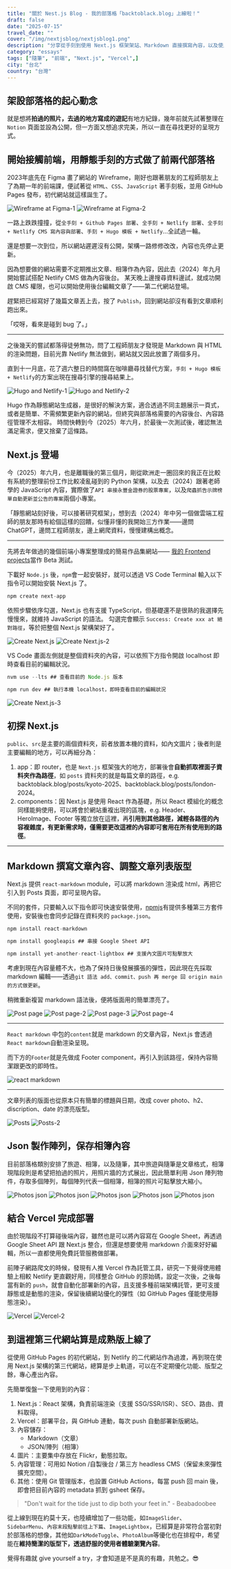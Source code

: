 ```yaml
---
title: "關於 Nest.js Blog - 我的部落格「backtoblack.blog」上線啦！"
draft: false
date: "2025-07-15"
travel_date: ""
cover: "/img/nextjsblog/nextjsblog1.png"
description: "分享從手刻到使用 Next.js 框架架站、Markdown 直接撰寫內容，以及使用 Vercel 部署、透過 Git 在 GitHub 做版本控管的心路歷程。"
category: "essays"
tags: ["隨筆", "前端", "Next.js", "Vercel",]
city: "台北"
country: "台灣"
---
```


## 架設部落格的起心動念

就是想將**拍過的照片，去過的地方寫成的遊記**有地方紀錄，幾年前就先試著整理在 `Notion` 頁面並設為公開，但一方面又想追求完美，所以一直在尋找更好的呈現方式。

## 開始接觸前端，用靜態手刻的方式做了前兩代部落格

2023年底先在 Figma 畫了網站的 Wireframe，剛好也跟著朋友的工程師朋友上了為期一年的前端課，便試著從 `HTML`、`CSS`、`JavaScript` 著手刻板，並用 GitHub Pages 發布，初代網站就這樣誕生了。

![Wireframe at Figma-1](/img/nextjsblog/nextjsblog2.png)
![Wireframe at Figma-2](/img/nextjsblog/nextjsblog3.png)

一路上跌跌撞撞，從`全手刻 + Github Pages 部署`、`全手刻 + Netlify 部署`、`全手刻 + Netlify CMS 寫內容與部署`、`手刻 + Hugo 模板 + Netlify`...全試過一輪。

還是想要一次到位，所以網站遲遲沒有公開，架構一路修修改改，內容也先停止更新。

因為想要做的網站需要不定期推出文章、相簿作為內容，因此去（2024）年九月開始嘗試搭配 Netlify CMS 做為內容後台。
某天晚上邊搜尋資料邊試，就成功開啟 CMS 權限，也可以開始使用後台編輯文章了——第二代網站登場。

趕緊把已經寫好了幾篇文章丟上去，按了 `Publish`，回到網站卻沒有看到文章順利跑出來。

「哎呀，看來是碰到 bug 了。」

---

之後幾天的嘗試都落得徒勞無功，問了工程師朋友才發現是 Markdown 與 HTML 的渲染問題，目前光靠 Netlify 無法做到，網站就又因此放置了兩個多月。

直到十一月底，花了週六整日的時間窩在咖啡廳尋找替代方案，`手刻 + Hugo 模板 + Netlify`的方案出現在搜尋引擎的搜尋結果上。

![Hugo and Netlify-1](/img/nextjsblog/nextjsblog4.png)
![Hugo and Netlify-2](/img/nextjsblog/nextjsblog5.png)


Hugo 作為靜態網站生成器，是很好的解決方案，適合透過不同主題展示一頁式，或者是簡單、不需頻繁更新內容的網站，但終究與部落格需要的內容後台、內容路徑管理不太相容。
時間快轉到今（2025）年六月，於最後一次測試後，確認無法滿足需求，便又捨棄了這條路。

## Next.js 登場

今（2025）年六月，也是離職後的第三個月，剛從歐洲走一圈回來的我正在比較有系統的整理前份工作比較凌亂碰到的 Python 架構，以及去（2024）跟著老師學的 JavaScript 內容，實際做了`API 串接永豐金證券的股票專案`，以及`爬蟲抓告示牌榜單自動更新並公告的專案`兩個小專案。

「靜態網站刻好後，可以接著研究框架」，想到去（2024）年中另一個做雲端工程師的朋友那時有給個這樣的回饋，似懂非懂的我開始三方作業——邊問 ChatGPT，邊問工程師朋友，邊上網爬資料，慢慢建構出概念。

--- 

先將去年做過的幾個前端小專案整理成的簡易作品集網站—— [我的 Frontend projects](https://frontend-projects-zeta-ivory.vercel.app/)當作 Beta 測試。

下載好 `Node.js` 後，`npm`會一起安裝好，就可以透過 VS Code Terminal 輸入以下指令可以開始安裝 Next.js 了。

```js
npm create next-app
```

依照步驟依序勾選，Next.js 也有支援 TypeScript，但基礎還不是很熟的我選擇先慢慢來，就維持 JavaScript 的語法。
勾選完會顯示 `Success: Create xxx at 絕對路徑`，等於把整個 Next.js 架構架好了。

![Create Next.js](/img/nextjsblog/nextjsblog6.png)
![Create Next.js-2](/img/nextjsblog/nextjsblog7.png)

VS Code 畫面左側就是整個資料夾的內容，可以依照下方指令開啟 localhost 即時查看目前的編輯狀況。

```js
nvm use --lts ## 查看目前的 Node.js 版本

npm run dev ## 執行本機 localhost，即時查看目前的編輯狀況
```

![Create Next.js-3](/img/nextjsblog/nextjsblog8.png)

## 初探 Next.js

`public`、`src`是主要的兩個資料夾，前者放置本機的資料，如內文圖片；後者則是主要編輯的地方，可以再細分為：

1. app：即 router，也是 `Next.js` 框架強大的地方，部署後會**自動抓取裡面子資料夾作為路徑**，如 `posts` 資料夾的就是每篇文章的路徑，e.g. backtoblack.blog/posts/kyoto-2025、backtoblack.blog/posts/london-2024。
2. components：因 Next.js 是使用 React 作為基礎，所以 React 模組化的概念同樣能夠使用，可以將會於網站重複出現的區塊，e.g. Header、HeroImage、Footer 等獨立放在這裡，再**引用到其他路徑，減輕各路徑的內容複雜度，有更新需求時，僅需要更改這裡的內容即可套用在所有使用到的路徑**。
  
---

## Markdown 撰寫文章內容、調整文章列表版型

Next.js 提供 `react-markdown` module，可以將 markdown 渲染成 html，再把它引入到 Posts 頁面，即可呈現內容。

不同的套件，只要輸入以下指令即可快速安裝使用，[npmjs](https://www.npmjs.com/)有提供多種第三方套件使用，安裝後也會同步記錄在資料夾的 `package.json`。

```js
npm install react-markdown

npm install googleapis ## 串接 Google Sheet API

npm install yet-another-react-lightbox ## 支援內文圖片可點擊放大
```

考慮到現在內容量體不大，也為了保持日後發展擴張的彈性，因此現在先採取 markdown 編輯——透過`git 語法 add、commit、push 再 merge 回 origin main 的方式做更新`。

稍微重新複習 markdown 語法後，便將版面用的簡單漂亮了。

![Post page](/img/nextjsblog/nextjsblog11.png)
![Post page-2](/img/nextjsblog/nextjsblog12.png)
![Post page-3](/img/nextjsblog/nextjsblog13.png)
![Post page-4](/img/nextjsblog/nextjsblog14.png)

---

`React markdown` 中包的`content`就是 markdown 的文章內容，Next.js 會透過`React markdown`自動渲染呈現。

而下方的`Footer`就是先做成 Footer component，再引入到該路徑，保持內容簡潔跟更改的即時性。

![react markdown](/img/nextjsblog/nextjsblog15.png)

---

文章列表的版面也從原本只有簡單的標題與日期，改成 cover photo、h2、discription、date 的漂亮版型。

![Posts](/img/nextjsblog/nextjsblog9.png)
![Posts-2](/img/nextjsblog/nextjsblog10.png)

## Json 製作陣列，保存相簿內容

目前部落格類別安排了旅遊、相簿，以及隨筆，其中旅遊與隨筆是文章格式，相簿現階段則是希望把拍過的照片，用照片牆的方式展出，因此簡單利用 Json 陣列物件，存取多個陣列，每個陣列代表一個相簿，相簿的照片可點擊放大縮小。

![Photos json](/img/nextjsblog/nextjsblog19.png)
![Photos json](/img/nextjsblog/nextjsblog20.png)
![Photos json](/img/nextjsblog/nextjsblog21.png)
![Photos json](/img/nextjsblog/nextjsblog22.png)
![Photos json](/img/nextjsblog/nextjsblog23.png)

## 結合 Vercel 完成部署

由於現階段不打算碰後端內容，雖然也是可以將內容寫在 Google Sheet，再透過 Google Sheet API 跟 Next.js 整合，但還是想要使用 markdown 介面來好好編輯，所以一直都使用免費託管服務做部署。

前陣子網路爬文的時候，發現有人推 Vercel 作為託管工具，研究一下覺得使用體驗上相較 Netlify 更直觀好用，同樣整合 GitHub 的原始碼，設定一次後，之後每當有新的 `push`，就會自動化部署新的內容，且支援多種前端架構託管，更可支援靜態或是動態的渲染，保留後續網站優化的彈性（如 GitHub Pages 僅能使用靜態渲染）。

![Vercel](/img/nextjsblog/nextjsblog17.png)
![Vercel-2](/img/nextjsblog/nextjsblog18.png)

## 到這裡第三代網站算是成熟版上線了

從使用 GitHub Pages 的初代網站，到 Netlify 的二代網站作為過渡，再到現在使用 Next.js 架構的第三代網站，總算是步上軌道，可以在不定期優化功能、版型之餘，專心產出內容。

先簡單復盤一下使用到的內容：
1. Next.js：React 架構，負責前端渲染（支援 SSG/SSR/ISR）、SEO、路由、資料取得。
2. Vercel：部署平台，與 GitHub 連動，每次 push 自動部署新版網站。
3. 內容儲存：
   - Markdown（文章）
   - JSON/陣列（相簿）
4.  圖片：主要集中存放在 Flickr，動態拉取。
5. 內容管理：可用如 Notion /自製後台 / 第三方 headless CMS（保留未來彈性擴充空間）。
6. 其他：使用 Git 管理版本，也設置 GitHub Actions，每當 push 回 main 後，即會把目前內容的 metadata 抓到 gsheet 保存。

> "Don't wait for the tide just to dip both your feet in." - Beabadoobee

從上線到現在約莫十天，也陸續增加了一些功能，如`ImageSlider`、`SidebarMenu`、`內容末段點擊前往上下篇`、`ImageLightbox`，已經算是非常符合當初對於部落格的想像，其他如`DarkModeTuggle`、`PhotoAlbum`等優化也在排程中，希望能在**維持簡潔的版型下，透過舒服的使用者體驗瀏覽內容**。

覺得有趣就 give yourself a try，才會知道是不是真的有趣，共勉之。😎
